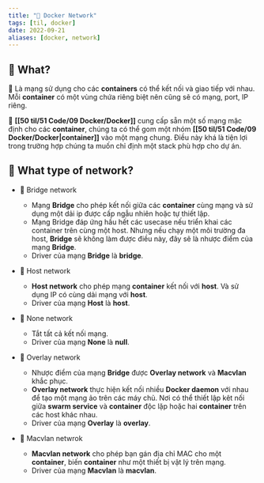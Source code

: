 ```yaml
---
title: "🐬 Docker Network"
tags: [til, docker]
date: 2022-09-21
aliases: [docker, network]
---
```


## 🌿 What? 

🌱 Là mạng sử dụng cho các **containers** có thể kết nối và giao tiếp với nhau. Mỗi **container** có một vùng chứa riêng biệt nên cũng sẽ có mạng, port, IP riêng.

🌱 **[[50 til/51 Code/09 Docker/Docker]]** cung cấp sẵn một số mạng mặc định cho các **container**, chúng ta có thể gom một nhóm **[[50 til/51 Code/09 Docker/Docker|container]]** vào một mạng chung. Điều này khá là tiện lợi trong trường hợp chúng ta muốn chỉ định một stack phù hợp cho dự án.

## 🌿 What type of network?

- 🌱 Bridge network
	- Mạng **Bridge** cho phép kết nối giữa các **container** cùng mạng và sử dụng một dải ip được cấp ngẫu nhiên hoặc tự thiết lập.
	- Mạng Bridge đáp ứng hầu hết các usecase nếu triển khai các container trên cùng một host. Nhưng nếu chạy một môi trường đa host, **Bridge** sẽ không làm được điều này, đây sẽ là nhược điểm của mạng **Bridge**.
	- Driver của mạng **Bridge** là **bridge**.

- 🌱 Host network
	- **Host network** cho phép mạng **container** kết nối với **host**. Và sử dụng IP có cùng dải mạng với **host**.
	- Driver của mạng **Host** là **host**.

- 🌱  None network
	-   Tắt tất cả kết nối mạng.
	-   Driver của mạng **None** là **null**.

- 🌱  Overlay network
	-   Nhược điểm của mạng **Bridge** được **Overlay network** và **Macvlan** khắc phục.
	-   **Overlay network** thực hiện kết nối nhiều **Docker daemon** với nhau để tạo một mạng ảo trên các máy chủ. Nơi có thể thiết lập kêt nối giữa **swarm service** và **container** độc lặp hoặc hai **container** trên các host khác nhau.
	-   Driver của mạng **Overlay** là **overlay**.

- 🌱  Macvlan netwrok
	-  **Macvlan network** cho phép bạn gán địa chỉ MAC cho một **container**, biến **container** như một thiết bị vật lý trên mạng.
	-   Driver của mạng **Macvlan** là **macvlan**.

